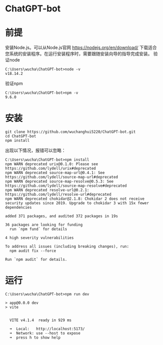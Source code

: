 # ChatGPT-bot

# 前提 
安装Node.js。可以从Node.js官网 https://nodejs.org/en/download/ 下载适合您系统的安装程序。在运行安装程序时，需要跟随安装向导的指导完成安装。
验证node

    C:\Users\wucha\ChatGPT-bot>node -v
    v18.14.2
验证npm

    C:\Users\wucha\ChatGPT-bot>npm -v
    9.6.0



        
# 安装
    git clone https://github.com/wuchanghui5220/ChatGPT-bot.git
    cd ChatGPT-bot
    npm install
    
出现以下情况，报错可以忽略：

    C:\Users\wucha\ChatGPT-bot>npm install
    npm WARN deprecated urix@0.1.0: Please see https://github.com/lydell/urix#deprecated
    npm WARN deprecated source-map-url@0.4.1: See https://github.com/lydell/source-map-url#deprecated
    npm WARN deprecated source-map-resolve@0.5.3: See https://github.com/lydell/source-map-resolve#deprecated
    npm WARN deprecated resolve-url@0.2.1: https://github.com/lydell/resolve-url#deprecated
    npm WARN deprecated chokidar@2.1.8: Chokidar 2 does not receive security updates since 2019. Upgrade to chokidar 3 with 15x fewer dependencies

    added 371 packages, and audited 372 packages in 19s

    36 packages are looking for funding
      run `npm fund` for details

    4 high severity vulnerabilities

    To address all issues (including breaking changes), run:
      npm audit fix --force

    Run `npm audit` for details.

# 运行
    C:\Users\wucha\ChatGPT-bot>npm run dev

    > app@0.0.0 dev
    > vite


      VITE v4.1.4  ready in 929 ms

      ➜  Local:   http://localhost:5173/
      ➜  Network: use --host to expose
      ➜  press h to show help
